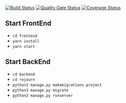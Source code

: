 [![Build Status](https://travis-ci.com/swsnu/swpp2021-team1.svg?branch=main)](https://travis-ci.com/swsnu/swpp2021-team1)
[![Quality Gate Status](https://sonarcloud.io/api/project_badges/measure?project=swsnu_swpp2021-team1&metric=alert_status)](https://sonarcloud.io/dashboard?id=swsnu_swpp2021-team1)
[![Coverage Status](https://coveralls.io/repos/github/swsnu/swpp2021-team1/badge.svg?branch=main)](https://coveralls.io/github/swsnu/swpp2021-team1?branch=main)

## Start FrontEnd
- `cd frontend`
- `yarn install`
- `yarn start`

## Start BackEnd
- `cd backend`
- `cd rejourn`
- `python3 manage.py makemigrations project`
- `python3 manage.py migrate`
- `python3 manage.py runserver`
